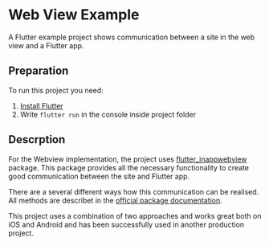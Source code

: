 # Web View Example

A Flutter example project shows communication between a site in the web view and a Flutter app.

## Preparation

To run this project you need:
1. [Install Flutter](https://docs.flutter.dev/get-started/install "Install Flutter")
2. Write `flutter run` in the console inside project folder

## Descrption

For the Webview implementation, the project uses [flutter_inappwebview](https://pub.dev/packages/flutter_inappwebview/versions/6.0.0-beta.23 "flutter_inappwebview") package. This package provides all the necessary functionality to create good communication between the site and Flutter app.

There are a several different ways how this communication can be realised. All methods are describet in the [official package documentation](https://inappwebview.dev/docs/webview/javascript/communication "official package documentation").

This project uses a combination of two approaches and works great both on iOS and Android and has been successfully used in another production project.